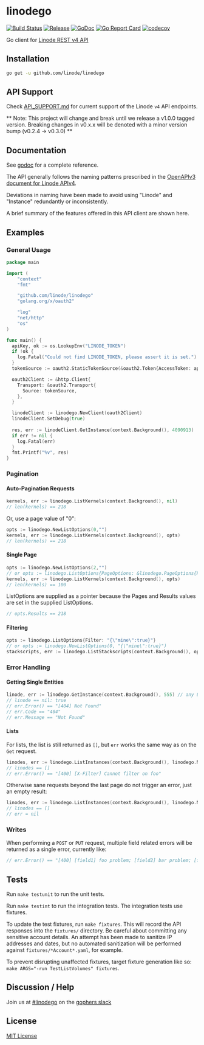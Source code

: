 # linodego

[![Build Status](https://travis-ci.com/linode/linodego.svg?branch=master)](https://travis-ci.com/linode/linodego)
[![Release](https://img.shields.io/github/v/release/linode/linodego)](https://github.com/linode/linodego/releases/latest)
[![GoDoc](https://godoc.org/github.com/linode/linodego?status.svg)](https://godoc.org/github.com/linode/linodego)
[![Go Report Card](https://goreportcard.com/badge/github.com/linode/linodego)](https://goreportcard.com/report/github.com/linode/linodego)
[![codecov](https://codecov.io/gh/linode/linodego/branch/master/graph/badge.svg)](https://codecov.io/gh/linode/linodego)

Go client for [Linode REST v4 API](https://developers.linode.com/api/v4)

## Installation

```sh
go get -u github.com/linode/linodego
```

## API Support

Check [API_SUPPORT.md](API_SUPPORT.md) for current support of the Linode `v4` API endpoints.

** Note: This project will change and break until we release a v1.0.0 tagged version. Breaking changes in v0.x.x will be denoted with a minor version bump (v0.2.4 -> v0.3.0) **

## Documentation

See [godoc](https://godoc.org/github.com/linode/linodego) for a complete reference.

The API generally follows the naming patterns prescribed in the [OpenAPIv3 document for Linode APIv4](https://developers.linode.com/api/v4).

Deviations in naming have been made to avoid using "Linode" and "Instance" redundantly or inconsistently.

A brief summary of the features offered in this API client are shown here.

## Examples

### General Usage

```go
package main

import (
	"context"
	"fmt"

	"github.com/linode/linodego"
	"golang.org/x/oauth2"

	"log"
	"net/http"
	"os"
)

func main() {
  apiKey, ok := os.LookupEnv("LINODE_TOKEN")
  if !ok {
    log.Fatal("Could not find LINODE_TOKEN, please assert it is set.")
  }
  tokenSource := oauth2.StaticTokenSource(&oauth2.Token{AccessToken: apiKey})

  oauth2Client := &http.Client{
    Transport: &oauth2.Transport{
      Source: tokenSource,
    },
  }

  linodeClient := linodego.NewClient(oauth2Client)
  linodeClient.SetDebug(true)
  
  res, err := linodeClient.GetInstance(context.Background(), 4090913)
  if err != nil {
    log.Fatal(err)
  }
  fmt.Printf("%v", res)
}
```

### Pagination

#### Auto-Pagination Requests

```go
kernels, err := linodego.ListKernels(context.Background(), nil)
// len(kernels) == 218
```

Or, use a page value of "0":

```go
opts := linodego.NewListOptions(0,"")
kernels, err := linodego.ListKernels(context.Background(), opts)
// len(kernels) == 218
```

#### Single Page

```go
opts := linodego.NewListOptions(2,"")
// or opts := linodego.ListOptions{PageOptions: &linodego.PageOptions{Page: 2}, PageSize: 500}
kernels, err := linodego.ListKernels(context.Background(), opts)
// len(kernels) == 100
```

ListOptions are supplied as a pointer because the Pages and Results
values are set in the supplied ListOptions.

```go
// opts.Results == 218
```

#### Filtering

```go
opts := linodego.ListOptions{Filter: "{\"mine\":true}"}
// or opts := linodego.NewListOptions(0, "{\"mine\":true}")
stackscripts, err := linodego.ListStackscripts(context.Background(), opts)
```

### Error Handling

#### Getting Single Entities

```go
linode, err := linodego.GetInstance(context.Background(), 555) // any Linode ID that does not exist or is not yours
// linode == nil: true
// err.Error() == "[404] Not Found"
// err.Code == "404"
// err.Message == "Not Found"
```

#### Lists

For lists, the list is still returned as `[]`, but `err` works the same way as on the `Get` request.

```go
linodes, err := linodego.ListInstances(context.Background(), linodego.NewListOptions(0, "{\"foo\":bar}"))
// linodes == []
// err.Error() == "[400] [X-Filter] Cannot filter on foo"
```

Otherwise sane requests beyond the last page do not trigger an error, just an empty result:

```go
linodes, err := linodego.ListInstances(context.Background(), linodego.NewListOptions(9999, ""))
// linodes == []
// err = nil
```

### Writes

When performing a `POST` or `PUT` request, multiple field related errors will be returned as a single error, currently like:

```go
// err.Error() == "[400] [field1] foo problem; [field2] bar problem; [field3] baz problem"
```

## Tests

Run `make testunit` to run the unit tests. 

Run `make testint` to run the integration tests. The integration tests use fixtures.

To update the test fixtures, run `make fixtures`.  This will record the API responses into the `fixtures/` directory.
Be careful about committing any sensitive account details.  An attempt has been made to sanitize IP addresses and
dates, but no automated sanitization will be performed against `fixtures/*Account*.yaml`, for example.

To prevent disrupting unaffected fixtures, target fixture generation like so: `make ARGS="-run TestListVolumes" fixtures`.

## Discussion / Help

Join us at [#linodego](https://gophers.slack.com/messages/CAG93EB2S) on the [gophers slack](https://gophers.slack.com)

## License

[MIT License](LICENSE)
